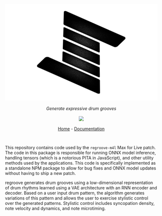 <p align="center">
  <img src="./assets/images/logo_dark_padded_transparent.png" style="height: 20rem; width: auto;">
</p>
<p align="center">
    <i>Generate expressive drum grooves</i>
    <br>
    <br>
    <img src="https://github.com/rekoilio/regroove-lib/workflows/ci/badge.svg">
</p>

</p>
<p align="center">
  <a href="https://www.rekoil.io/regroove">Home</a>
  -
  <a href="https://docs.rekoil.io">Documentation</a>
</p>

<br>


This repository contains code used by the `regroove-m4l` Max for Live patch. The code in this package is responsible for running ONNX model inference, handling tensors (which is a notorious PITA in JavaScript), and other utility methods used by the applications. This code is specifically implemented as a standalone NPM package to allow for bug fixes and ONNX model updates without having to ship a new patch. 

regroove generates drum grooves using a low-dimensional representation of drum rhythms learned using a VAE architecture with an RNN encoder and decoder. Based on a user input drum pattern, the algorithm generates variations of this pattern and allows the user to exercise stylistic control over the generated patterns. Stylistic control includes syncopation density, note velocity and dynamics, and note microtiming.

